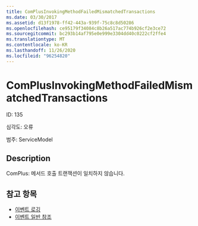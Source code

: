 ```yaml
---
title: ComPlusInvokingMethodFailedMismatchedTransactions
ms.date: 03/30/2017
ms.assetid: d13f1978-ff42-443a-939f-75c8c8d50286
ms.openlocfilehash: ce95179f34084c8b26a517ac774b926cf2e3ce72
ms.sourcegitcommit: bc293b14af795e0e999e3304dd40c0222cf2ffe4
ms.translationtype: MT
ms.contentlocale: ko-KR
ms.lasthandoff: 11/26/2020
ms.locfileid: "96254820"
---
```

# <a name="complusinvokingmethodfailedmismatchedtransactions"></a>ComPlusInvokingMethodFailedMismatchedTransactions

ID: 135  
  
 심각도: 오류  
  
 범주: ServiceModel  
  
## <a name="description"></a>Description  

 ComPlus: 메서드 호출 트랜잭션이 일치하지 않습니다.  
  
## <a name="see-also"></a>참고 항목

- [이벤트 로깅](index.md)
- [이벤트 일반 참조](events-general-reference.md)
